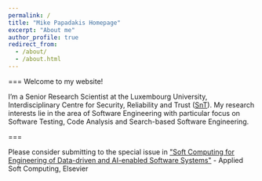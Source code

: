```yaml
---
permalink: /
title: "Mike Papadakis Homepage"
excerpt: "About me"
author_profile: true
redirect_from: 
  - /about/
  - /about.html
---
```


===
Welcome to my website!

I’m a Senior Research Scientist at the Luxembourg University, Interdisciplinary Centre for Security, Reliability and Trust ([SnT](https://wwwfr.uni.lu/snt)). My research interests lie in the area of Software Engineering with particular focus on Software Testing, Code Analysis and Search-based Software Engineering. 


===

Please consider submitting to the special issue in ["Soft Computing for Engineering of Data-driven and AI-enabled Software Systems"](https://www.journals.elsevier.com/applied-soft-computing/call-for-papers/soft-computing-for-engineering-of-data-driven-and-ai-enabled-software-systems) - Applied Soft Computing, Elsevier 


